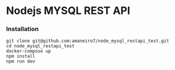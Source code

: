 # Nodejs MYSQL REST API

### Installation

```
git clone git@github.com:amaneiro7/node_mysql_restapi_test.git
cd node_mysql_restapi_test
docker-compose up
npm install
npm run dev